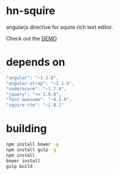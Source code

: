 # hn-squire
angularjs directive for squire rich text editor. 

Check out the [DEMO](http://hourlynerd.github.io/angular-squire/)


# depends on

```js
"angular": "~1.3.8",
"angular-strap": "~2.1.6",
"underscore": "~1.7.0",
"jquery": ">= 1.9.0",
"font-awesome": "~4.3.0",
"squire-rte": "~1.0.1"
```

# building

```bash
npm install bower -g
npm install gulp -g
npm install
bower install
gulp build
```
